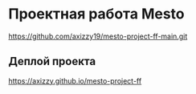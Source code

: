 # Проектная работа Mesto
https://github.com/axizzy19/mesto-project-ff-main.git
## Деплой проекта
 https://axizzy.github.io/mesto-project-ff
 
